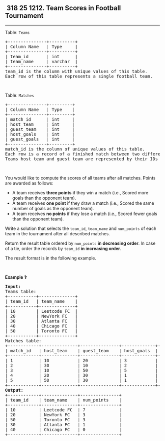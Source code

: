 <h2> 318 25
1212. Team Scores in Football Tournament</h2><hr><div><p>Table: <code>Teams</code></p>

<pre>+---------------+----------+
| Column Name   | Type     |
+---------------+----------+
| team_id       | int      |
| team_name     | varchar  |
+---------------+----------+
team_id is the column with unique values of this table.
Each row of this table represents a single football team.
</pre>

<p>&nbsp;</p>

<p>Table: <code>Matches</code></p>

<pre>+---------------+---------+
| Column Name   | Type    |
+---------------+---------+
| match_id      | int     |
| host_team     | int     |
| guest_team    | int     | 
| host_goals    | int     |
| guest_goals   | int     |
+---------------+---------+
match_id is the column of unique values of this table.
Each row is a record of a finished match between two different teams. 
Teams host_team and guest_team are represented by their IDs in the Teams table (team_id), and they scored host_goals and guest_goals goals, respectively.
</pre>

<p>&nbsp;</p>
You would like to compute the scores of all teams after all matches. Points are awarded as follows:

<ul>
	<li>A team receives <strong>three points</strong> if they win a match (i.e., Scored more goals than the opponent team).</li>
	<li>A team receives <strong>one point</strong> if they draw a match (i.e., Scored the same number of goals as the opponent team).</li>
	<li>A team receives <strong>no points</strong> if they lose a match (i.e., Scored fewer goals than the opponent team).</li>
</ul>

<p>Write a solution that selects the <code>team_id</code>, <code>team_name</code> and <code>num_points</code> of each team in the tournament after all described matches.</p>

<p>Return the result table ordered by <code>num_points</code> <strong>in decreasing order</strong>. In case of a tie, order the records by <code>team_id</code> <strong>in increasing order</strong>.</p>

<p>The result format is in the following example.</p>

<p>&nbsp;</p>
<p><strong class="example">Example 1:</strong></p>

<pre><strong>Input:</strong> 
Teams table:
+-----------+--------------+
| team_id   | team_name    |
+-----------+--------------+
| 10        | Leetcode FC  |
| 20        | NewYork FC   |
| 30        | Atlanta FC   |
| 40        | Chicago FC   |
| 50        | Toronto FC   |
+-----------+--------------+
Matches table:
+------------+--------------+---------------+-------------+--------------+
| match_id   | host_team    | guest_team    | host_goals  | guest_goals  |
+------------+--------------+---------------+-------------+--------------+
| 1          | 10           | 20            | 3           | 0            |
| 2          | 30           | 10            | 2           | 2            |
| 3          | 10           | 50            | 5           | 1            |
| 4          | 20           | 30            | 1           | 0            |
| 5          | 50           | 30            | 1           | 0            |
+------------+--------------+---------------+-------------+--------------+
<strong>Output:</strong> 
+------------+--------------+---------------+
| team_id    | team_name    | num_points    |
+------------+--------------+---------------+
| 10         | Leetcode FC  | 7             |
| 20         | NewYork FC   | 3             |
| 50         | Toronto FC   | 3             |
| 30         | Atlanta FC   | 1             |
| 40         | Chicago FC   | 0             |
+------------+--------------+---------------+
</pre>
</div>
